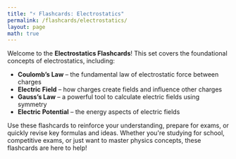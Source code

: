 ```yaml
---
title: "⚡ Flashcards: Electrostatics"
permalink: /flashcards/electrostatics/
layout: page
math: true
---
```


Welcome to the **Electrostatics Flashcards**! This set covers the foundational concepts of electrostatics, including:

- **Coulomb’s Law** – the fundamental law of electrostatic force between charges  
- **Electric Field** – how charges create fields and influence other charges  
- **Gauss’s Law** – a powerful tool to calculate electric fields using symmetry  
- **Electric Potential** – the energy aspects of electric fields

Use these flashcards to reinforce your understanding, prepare for exams, or quickly revise key formulas and ideas. Whether you're studying for school, competitive exams, or just want to master physics concepts, these flashcards are here to help!


<div id="flashcard-app"></div>

<link rel="stylesheet" href="/assets/css/flashcards.css">
<script>
  const flashcardDataUrl = "/assets/data/electrostatics.json";
</script>
<script src="/assets/js/flashcards.js"></script>
